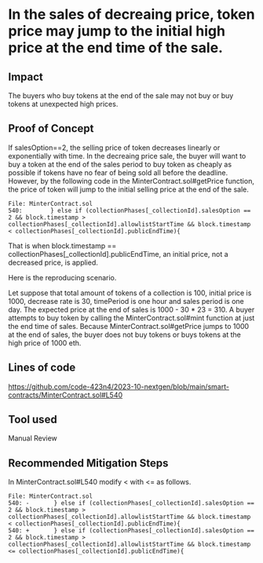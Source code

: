 # In the sales of decreaing price, token price may jump to the initial high price at the end time of the sale.
## Impact
The buyers who buy tokens at the end of the sale may not buy or buy tokens at unexpected high prices.

## Proof of Concept
If salesOption==2, the selling price of token decreases linearly or exponentially with time.
In the decreaing price sale, the buyer will want to buy a token at the end of the sales period to buy token as cheaply as possible if tokens have no fear of being sold all before the deadline.
However, by the following code in the MinterContract.sol#getPrice function, the price of token will jump to the initial selling price at the end of the sale.
```solidity
File: MinterContract.sol
540:        } else if (collectionPhases[_collectionId].salesOption == 2 && block.timestamp > collectionPhases[_collectionId].allowlistStartTime && block.timestamp < collectionPhases[_collectionId].publicEndTime){
```
That is when block.timestamp == collectionPhases[_collectionId].publicEndTime, an initial price, not a decreased price, is applied.

Here is the reproducing scenario.

Let suppose that total amount of tokens of a collection is 100, initial price is 1000, decrease rate is 30, timePeriod is one hour and sales period is one day.
The expected price at the end of sales is 1000 - 30 * 23 = 310.
A buyer attempts to buy token by calling the MinterContract.sol#mint function at just the end time of sales.
Because MinterContract.sol#getPrice jumps to 1000 at the end of sales, the buyer does not buy tokens or buys tokens at the high price of 1000 eth.

## Lines of code
https://github.com/code-423n4/2023-10-nextgen/blob/main/smart-contracts/MinterContract.sol#L540

## Tool used
Manual Review

## Recommended Mitigation Steps
In MinterContract.sol#L540 modify < with <= as follows.
```solidity
File: MinterContract.sol
540: -       } else if (collectionPhases[_collectionId].salesOption == 2 && block.timestamp > collectionPhases[_collectionId].allowlistStartTime && block.timestamp < collectionPhases[_collectionId].publicEndTime){
540: +       } else if (collectionPhases[_collectionId].salesOption == 2 && block.timestamp > collectionPhases[_collectionId].allowlistStartTime && block.timestamp <= collectionPhases[_collectionId].publicEndTime){
```